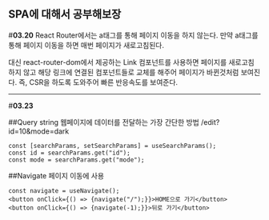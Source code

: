 ## SPA에 대해서 공부해보장

#**03.20**
React Router에서는 a태그를 통해 페이지 이동을 하지 않는다.
만약 a태그를 통해 페이지 이동을 하면 매번 페이지가 새로고침된다.

대신 react-router-dom에서 제공하는 Link 컴포넌트를 사용하면 페이지를 새로고침하지 않고 해당 링크에 연결된 컴포넌트들로 교체를 해주어 페이지가 바뀐것처럼 보여진다.
즉, CSR을 하도록 도와주어 빠른 반응속도를 보여준다.

---

#**03.23**

##Query string
웹페이지에 데이터를 전달하는 가장 간단한 방법
/edit?id=10&mode=dark

```
const [searchParams, setSearchParams] = useSearchParams();
const id = searchParams.get("id");
const mode = searchParams.get("mode");

```

##Navigate
페이지 이동에 사용

```
const navigate = useNavigate();
<button onClick={() => {navigate("/");}}>HOME으로 가기</button>
<button onClick={() => {navigate(-1);}}>뒤로 가기</button>
```
